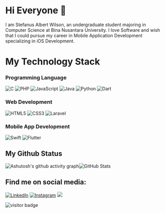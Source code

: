 # Hi Everyone 👋

I am Stefanus Albert Wilson, an undergraduate student majoring in Computer Science at Bina Nusantara University. I love Software and wish that I could pursue my career in Mobile Application Development specializing in iOS Development.

# My Technology Stack

### Programming Language
 ![C](https://img.shields.io/badge/C-00599C?style=for-the-badge&logo=c&logoColor=white)
 ![PHP](https://img.shields.io/badge/php-%23777BB4.svg?style=for-the-badge&logo=php&logoColor=white)
 ![JavaScript](https://img.shields.io/badge/javascript-%23323330.svg?style=for-the-badge&logo=javascript&logoColor=%23F7DF1E)
 ![Java](https://img.shields.io/badge/Java-ED8B00?style=for-the-badge&logo=java&logoColor=white)
 ![Python](https://img.shields.io/badge/Python-14354C?style=for-the-badge&logo=python&logoColor=white)
 ![Dart](https://img.shields.io/badge/Dart-3fb1ec?style=for-the-badge&logo=dart&logoColor=white)

### Web Development 
![HTML5](https://img.shields.io/badge/html5-%23E34F26.svg?style=for-the-badge&logo=html5&logoColor=white)
![CSS3](https://img.shields.io/badge/css3-%231572B6.svg?style=for-the-badge&logo=css3&logoColor=white)
![Laravel](https://img.shields.io/badge/laravel-f82b1e.svg?style=for-the-badge&logo=laravel&logoColor=white)



### Mobile App Development
![Swift](https://img.shields.io/badge/Swift-e84f36?style=for-the-badge&logo=swift&logoColor=white)
![Flutter](https://img.shields.io/badge/Flutter-015496?style=for-the-badge&logo=flutter&logoColor=white)






## My Github Status
![Ashutosh's github activity graph](https://github-readme-stats.vercel.app/api/top-langs/?username=abedsully&layout=compact&show_icons=true&theme=tokyonight)<img src="https://github-readme-stats.vercel.app/api?username=abedsully&amp;show_icons=true&amp;count_private=true&amp;theme=dracula" alt="GitHub Stats">
<p>

## Find me on social media:
<div>
  <p align = "start">
<a href="https://www.linkedin.com/in/stefanuswilson/" target="_blank"><img src="https://img.shields.io/badge/LinkedIn-0077B5?style=for-the-badge&logo=linkedin&logoColor=white" alt="LinkedIn"></a>
<a href="https://www.instagram.com/abedsully " target="_blank"><img src="https://img.shields.io/badge/Instagram-E4405F?style=for-the-badge&logo=instagram&logoColor=white" alt="Instagram"></a>
<a href="mailto:abedsully2909"><img src="https://img.shields.io/badge/Gmail-D14836?style=for-the-badge&logo=gmail&logoColor=white"/></a>
  </p>

![visitor badge](https://visitor-badge.laobi.icu/badge?page_id=abedsully.abedsully)

